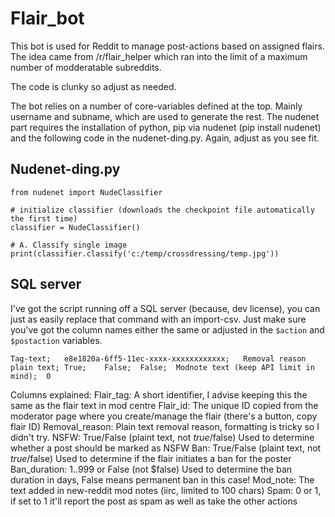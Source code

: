 # Flair_bot

This bot is used for Reddit to manage post-actions based on assigned flairs. The idea came from /r/flair_helper which ran into the limit of a maximum number of modderatable subreddits.

The code is clunky so adjust as needed. 

The bot relies on a number of core-variables defined at the top. Mainly username and subname, which are used to generate the rest. The nudenet part requires the installation of python, pip via nudenet (pip install nudenet) and the following code in the nudenet-ding.py. Again, adjust as you see fit.

## Nudenet-ding.py
  ````# Import module
from nudenet import NudeClassifier

# initialize classifier (downloads the checkpoint file automatically the first time)
classifier = NudeClassifier()

# A. Classify single image
print(classifier.classify('c:/temp/crossdressing/temp.jpg'))
````

## SQL server
I've got the script running off a SQL server (because, dev license), you can just as easily replace that command with an import-csv. Just make sure you've got the column names either the same or adjusted in the `$action` and `$postaction` variables.

````Flair_tag;	Flair_ID;	Removal_reason;	NSFW;	Ban;	Ban_duration;	Mod_note;	Spam
Tag-text;	e8e1820a-6ff5-11ec-xxxx-xxxxxxxxxxxx;	Removal reason plain text; True;	False;	False;	Modnote text (keep API limit in mind);	0
````

Columns explained:
Flair_tag: A short identifier, I advise keeping this the same as the flair text in mod centre
Flair_id: The unique ID copied from the moderator page where you create/manage the flair (there's a button, copy flair ID)
Removal_reason: Plain text removal reason, formatting is tricky so I didn't try.
NSFW: True/False (plaint text, not $true/$false) Used to determine whether a post should be marked as NSFW
Ban: True/False (plaint text, not $true/$false) Used to determine if the flair initiates a ban for the poster
Ban_duration: 1..999 or False (not $false) Used to determine the ban duration in days, False means permanent ban in this case!
Mod_note: The text added in new-reddit mod notes (iirc, limited to 100 chars)
Spam: 0 or 1, if set to 1 it'll report the post as spam as well as take the other actions
